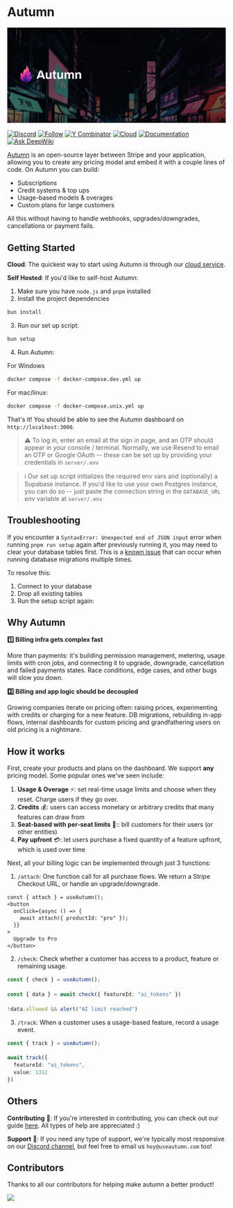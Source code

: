 # Autumn

![Autumn](assets/github_hero.png)

[![Discord](https://img.shields.io/badge/Join%20Community-5865F2?logo=discord&logoColor=white)](https://discord.gg/53emPtY9tA)
[![Follow](https://img.shields.io/twitter/follow/autumnpricing?style=social)](https://x.com/autumnpricing)
[![Y Combinator](https://img.shields.io/badge/Y%20Combinator-F24-orange)](https://www.ycombinator.com/companies/autumn)
[![Cloud](https://img.shields.io/badge/Cloud-☁️-blue)](https://app.useautumn.com)
[![Documentation](https://img.shields.io/badge/Documentation-📕-blue)](https://docs.useautumn.com)
[![Ask DeepWiki](https://deepwiki.com/badge.svg)](https://deepwiki.com/useautumn/autumn)

[Autumn](https://useautumn.com) is an open-source layer between Stripe and your application, allowing you to create any pricing model and embed it with a couple lines of code. On Autumn you can build:
- Subscriptions
- Credit systems & top ups
- Usage-based models & overages
- Custom plans for large customers

All this without having to handle webhooks, upgrades/downgrades, cancellations or payment fails.


## Getting Started

**Cloud**: The quickest way to start using Autumn is through our [cloud service](https://app.useautumn.com). 

**Self Hosted**: If you'd like to self-host Autumn:

1. Make sure you have `node.js` and `pnpm` installed
2. Install the project dependencies
```bash
bun install
```
3. Run our set up script:
```bash
bun setup
```
4. Run Autumn:

For Windows
```bash
docker compose -f docker-compose.dev.yml up
```

For mac/linux:
 ```bash
docker compose -f docker-compose.unix.yml up
```

That's it! You should be able to see the Autumn dashboard on `http://localhost:3000`. 

> ⚠️ To log in, enter an email at the sign in page, and an OTP should appear in your console / terminal. Normally, we use Resend to email an OTP or Google OAuth -- these can be set up by providing your credentials in `server/.env`

> ℹ️ Our set up script initializes the required env vars and (optionally) a Supabase instance. If you'd like to use your own Postgres instance, you can do so -- just paste the connection string in the `DATABASE_URL` env variable at `server/.env`

## Troubleshooting

If you encounter a `SyntaxError: Unexpected end of JSON input` error when running `pnpm run setup` again after previously running it, you may need to clear your database tables first. This is a [known issue](https://github.com/drizzle-team/drizzle-orm/issues/4529) that can occur when running database migrations multiple times.

To resolve this:

1. Connect to your database
2. Drop all existing tables
3. Run the setup script again:


## Why Autumn

**1️⃣ Billing infra gets complex fast**

More than payments: it's building permission management, metering, usage limits with cron jobs, and connecting it to upgrade, downgrade, cancellation and failed payments states. Race conditions, edge cases, and other bugs will slow you down.

**2️⃣ Billing and app logic should be decoupled**

Growing companies iterate on pricing often: raising prices, experimenting with credits or charging for a new feature. DB migrations, rebuilding in-app flows, internal dashboards for custom pricing and grandfathering users on old pricing is a nightmare.


## How it works
First, create your products and plans on the dashboard. We support **any** pricing model. Some popular ones we've seen include:

1. **Usage & Overage** ⚡: set real-time usage limits and choose when they reset. Charge users if they go over.
2. **Credits** 💰: users can access monetary or arbitrary credits that many features can draw from
3. **Seat-based with per-seat limits** 👥:: bill customers for their users (or other entities)
4. **Pay upfront** 💳: let users purchase a fixed quantity of a feature upfront, which is used over time


Next, all your billing logic can be implemented through just 3 functions:

1. `/attach`: One function call for all purchase flows. We return a Stripe Checkout URL, or handle an upgrade/downgrade.

```tsx
const { attach } = useAutumn();
<button
  onClick={async () => {
    await attach({ productId: "pro" });
  }}
>
  Upgrade to Pro
</button>
```

2. `/check`: Check whether a customer has access to a product, feature or remaining usage.
```ts
const { check } = useAutumn();

const { data } = await check({ featureId: "ai_tokens" })

!data.allowed && alert("AI limit reached")
```

3. `/track`: When a customer uses a usage-based feature, record a usage event.

```ts
const { track } = useAutumn();

await track({
  featureId: "ai_tokens",
  value: 1312
})
```

## Others

**Contributing** 🤝: If you're interested in contributing, you can check out our guide [here](/.github/CONTRIBUTING.md). All types of help are appreciated :)

**Support** 💬: If you need any type of support, we're typically most responsive on our [Discord channel](https://discord.gg/STqxY92zuS), but feel free to email us `hey@useautumn.com` too!



<!-- ## Congratulations!

You've embedded a full billing system into your application within a few minutes. You can make any pricing model changes you need, or handle custom plans without needing to alter your codebase.

Feel free to self-host Autumn, or use our hosted version at https://useautumn.com. And let us know any questions, thoughts or feedback at hey@useautumn.com. -->

## Contributors

Thanks to all our contributors for helping make autumn a better product!

<a href="https://github.com/useautumn/autumn/graphs/contributors">
  <img src="https://contrib.rocks/image?repo=useautumn/autumn" />
</a>
